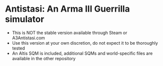 # Antistasi: An Arma III Guerrilla simulator
- This is NOT the stable version available through Steam or A3Antistasi.com
- Use this version at your own discretion, do not expect it to be thoroughly tested
- An Altis SQM is included, additional SQMs and world-specific files are available in the other repository